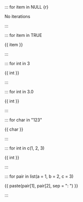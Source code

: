 ::: for item in NULL {r}

No iterations

:::

::: for item in TRUE

{{ item }}

:::

::: for int in 3

{{ int }}

:::

::: for int in 3.0

{{ int }}

:::

::: for char in "123"

{{ char }}

:::

::: for int in c(1, 2, 3)

{{ int }}

:::

::: for pair in list(a = 1, b = 2, c = 3)

{{ paste(pair[1], pair[2], sep = ": ") }}

:::
